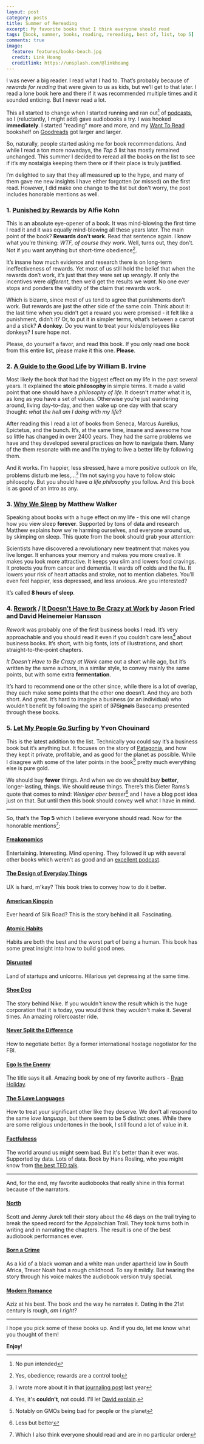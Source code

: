 ```yaml
---
layout: post
category: posts
title: Summer of Rereading
excerpt: My favorite books that I think everyone should read
tags: [book, summer, books, reading, rereading, best of, list, top 5]
comments: true
image:
  feature: features/books-beach.jpg
  credit: Link Hoang
  creditlink: https://unsplash.com/@linkhoang
---
```


I was never a big reader. I read what I had to. That’s probably because of _rewards for reading_ that were given to us as kids, but we’ll get to that later. I read a lone book here and there if it was recommended multiple times and it sounded enticing. But I never read a lot.

This all started to change when I started running and ran out[^1327] of [podcasts](https://www.parallelpassion.com/), so I (reluctantly, I might add) gave audiobooks a try. I was hooked **immediately**. I started "reading" more and more, and my [Want To Read](https://www.goodreads.com/review/list/23635185?shelf=to-read) bookshelf on [Goodreads](https://www.goodreads.com/miharekar) got larger and larger.

So, naturally, people started asking me for book recommendations. And while I read a ton more nowadays, the _Top 5_ list has mostly remained unchanged. This summer I decided to reread all the books on the list to see if it’s my nostalgia keeping them there or if their place is truly justified.

I’m delighted to say that they all measured up to the hype, and many of them gave me new insights I have either forgotten (or missed) on the first read. However, I did make one change to the list but don't worry, the post includes honorable mentions as well.

### 1. [Punished by Rewards](https://www.amazon.com/o/ASIN/0618001816/parpaspod-20) by Alfie Kohn

This is an absolute eye-opener of a book. It was mind-blowing the first time I read it and it was equally mind-blowing all these years later. The main point of the book? **Rewards don’t work**. Read that sentence again. I know what you’re thinking: _WTF, of course they work_. Well, turns out, they don’t. Not if you want anything but short-time obedience[^a038].

It’s  insane how much evidence and research there is on long-term ineffectiveness of rewards. Yet most of us still hold the belief that when the rewards don’t work, it’s just that they were set up _wrongly_. If only the incentives were _different_, then we’d get the results we _want_. No one ever stops and ponders the validity of the claim that rewards work.

Which is bizarre, since most of us tend to agree that punishments don’t work. But rewards are just the other side of the same coin. Think about it: the last time when you didn’t get a reward you were promised - it felt like a punishment, didn’t it? Or, to put it in simpler terms, what’s between a carrot and a stick? **A donkey**. Do you want to treat your kids/employees like donkeys? I sure hope not.

Please, do yourself a favor, and read this book. If you only read one book from this entire list, please make it this one. **Please**.

### 2. [A Guide to the Good Life](https://www.amazon.com/o/ASIN/0195374614/parpaspod-20) by William B. Irvine

Most likely the book that had the biggest effect on my life in the past several years. It explained the **stoic philosophy** in simple terms. It made a valid point that one should have a _philosophy of life_. It doesn't matter what it is, as long as you have a set of values. Otherwise you’re just wandering around, living day-to-day, and then wake up one day with that scary thought: _what the hell am I doing with my life_?

After reading this I read a lot of books from Seneca, Marcus Aurelius, Epictetus, and the bunch. It’s, at the same time, insane and awesome how so little has changed in over 2400 years. They had the same problems we have and they developed several practices on how to navigate them. Many of the them resonate with me and I’m trying to live a better life by following them.

And it works. I’m happier, less stressed, have a more positive outlook on life, problems disturb me less,…[^745c] I’m not saying you have to follow stoic philosophy. But you should have _a life philosophy_ you follow. And this book is as good of an intro as any.

### 3. [Why We Sleep](https://www.amazon.com/o/ASIN/1501144324/parpaspod-20) by Matthew Walker

Speaking about books with a huge effect on my life - this one will change how you view sleep **forever**. Supported by tons of data and research Matthew explains how we're harming ourselves, and everyone around us, by skimping on sleep. This quote from the book should grab your attention:

Scientists have discovered a revolutionary new treatment that makes you live longer. It enhances your memory and makes you more creative. It makes you look more attractive. It keeps you slim and lowers food cravings. It protects you from cancer and dementia. It wards off colds and the flu. It lowers your risk of heart attacks and stroke, not to mention diabetes. You’ll even feel happier, less depressed, and less anxious. Are you interested?

It’s called **8 hours of sleep**.

### 4. [Rework](https://www.amazon.com/o/ASIN/0307463745/parpaspod-20) / [It Doesn't Have to Be Crazy at Work](https://www.amazon.com/o/ASIN/0062874780/parpaspod-20) by Jason Fried and David Heinemeier Hansson

_Rework_ was probably one of the first business books I read. It’s very approachable and you should read it even if you couldn’t care less[^67ee] about business books. It’s short, with big fonts, lots of illustrations, and short straight-to-the-point chapters.

_It Doesn't Have to Be Crazy at Work_ came out a short while ago, but it’s written by the same authors, in a similar style, to convey mainly the same points, but with some extra **fermentation**.

It’s hard to recommend one or the other since, while there is a lot of overlap, they each make some points that the other one doesn’t. And they are both short. And great. It’s hard to imagine a business (or an individual) who wouldn’t benefit by following the spirit of ~~37Signals~~ Basecamp presented through these books.

### 5. [Let My People Go Surfing](https://www.amazon.com/o/ASIN/0143109677/parpaspod-20) by Yvon Chouinard

This is the latest addition to the list. Technically you could say it’s a business book but it’s anything but. It focuses on the story of [Patagonia](https://www.patagonia.com/), and how they kept it private, profitable, and as good for the planet as possible. While I disagree with some of the later points in the book[^7548] pretty much everything else is pure gold.

We should buy **fewer** things. And when we do we should buy **better**, longer-lasting, things. We should **reuse** things. There’s this Dieter Rams’s quote that comes to mind: _Weniger aber besser_[^377f] and I have a blog post idea just on that. But until then this book should convey well what I have in mind.

---

So, that’s the **Top 5** which I believe everyone should read. Now for the honorable mentions[^9565]:

#### [Freakonomics](https://www.amazon.com/o/ASIN/0060731338/parpaspod-20)

Entertaining. Interesting. Mind opening. They followed it up with several other books which weren't as good and an [excellent podcast](http://freakonomics.com/).

#### [The Design of Everyday Things](https://www.amazon.com/o/ASIN/0465050654/parpaspod-20)

UX is hard, m'kay? This book tries to convey how to do it better.

#### [American Kingpin](https://www.amazon.com/o/ASIN/0143129023/parpaspod-20)

Ever heard of Silk Road? This is the story behind it all. Fascinating.

#### [Atomic Habits](https://www.amazon.com/o/ASIN/B07RFSSYBH/parpaspod-20)

Habits are both the best and the worst part of being a human. This book has some great insight into how to build good ones.

#### [Disrupted](https://www.amazon.com/o/ASIN/B01DDV6SYY/parpaspod-20)

Land of startups and unicorns. Hilarious yet depressing at the same time.

#### [Shoe Dog](https://www.amazon.com/o/ASIN/B01CRJA470/parpaspod-20)

The story behind Nike. If you wouldn't know the result which is the huge corporation that it is today, you would think they wouldn't make it. Several times. An amazing rollercoaster ride.

#### [Never Split the Difference](https://www.amazon.com/o/ASIN/0062407805/parpaspod-20)

How to negotiate better. By a former international hostage negotiator for the FBI.

#### [Ego Is the Enemy](https://www.amazon.com/o/ASIN/B01GSIZ9EY/parpaspod-20)

The title says it all. Amazing book by one of my favorite authors - [Ryan Holiday](https://ryanholiday.net/).

#### [The 5 Love Languages](https://www.amazon.com/o/ASIN/080241270X/parpaspod-20)

How to treat your significant other like they deserve. We don't all respond to the same _love language_, but there seem to be 5 distinct ones. While there are some religious undertones in the book, I still found a lot of value in it.

#### [Factfulness](https://www.amazon.com/o/ASIN/1250107814/parpaspod-20)

The world around us might seem bad. But it's better than it ever was. Supported by data. Lots of data. Book by Hans Rosling, who you might know from [the best TED talk](https://www.youtube.com/watch?v=hVimVzgtD6w).

---

And, for the end, my favorite audiobooks that really shine in this format because of the narrators.

#### [North](https://www.audible.com/pd/North-Audiobook/B07BLMT7Z7)

Scott and Jenny Jurek tell their story about the 46 days on the trail trying to break the speed record for the Appalachian Trail. They took turns both in writing and in narrating the chapters. The result is one of the best audiobook performances ever.

#### [Born a Crime](https://www.audible.com/pd/Born-a-Crime-Audiobook/B01IW9TQPK)

As a kid of a black woman and a white man under apartheid law in South Africa, Trevor Noah had a rough childhood. To say it mildly. But hearing the story through his voice makes the audiobook version truly special.

#### [Modern Romance](https://www.audible.com/pd/Modern-Romance-Audiobook/B00UKEQK82)

Aziz at his best. The book and the way he narrates it. Dating in the 21st century is rough, _am I right_?

---

I hope you pick some of these books up. And if you do, let me know what you thought of them!

**Enjoy**!

[^1327]: No pun intended
[^a038]: Yes, obedience; rewards are a control tool
[^745c]: I wrote more about it in that [journaling post](/posts/2018/09/02/journaling/) last year
[^67ee]: Yes, it's **couldn't**, not could. I'll let [David explain](https://youtu.be/om7O0MFkmpw).
[^7548]: Notably on GMOs being bad for people or the planet
[^377f]: Less but better
[^9565]: Which I also think everyone should read and are in no particular order
